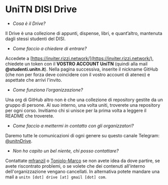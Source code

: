 # UniTN DISI Drive

- *Cosa è il Drive?*

Il Drive è una collezione di appunti, dispense, libri, e quant’altro, mantenuta dagli stessi studenti del DISI.

- *Come faccio a chiedere di entrare?*

Accedete a [https://inviter.rizzi.network/](https://inviter.rizzi.network/), chiedete un token con il **VOSTRO ACCOUNT UniTN** (quindi alla mail **@studenti.unitn.it**). Nella pagina successiva, inserite il nickname GitHub (che non per forza deve coincidere con il vostro account di ateneo) e aspettate che arrivi l'invito.

- *Come funziona l’organizzazione?*

Una org di GitHub altro non è che una collezione di repository gestite da un gruppo di persone. Al suo interno, una volta uniti, troverete una repository per ogni corso. Invitiamo chi si unisce per la prima volta a leggere il README che troverete.

- *Come faccio a mettermi in contatto con gli organizzatori?*

Daremo tutte le comunicazioni di ogni genere su questo canale Telegram: [@unitnDrive](https://t.me/unitndrive).

- *Non ho capito un bel niente, chi posso contattare?*

Contattate [mfranzil](https://github.com/mfranzil) o [Toniolo-Marco](https://github.com/Toniolo-Marco) se non avete idea da dove partire, se avete riscontrato problemi, o se volete che dei contenuti all'interno dell'organizzazione vengano cancellati. In alternativa potete mandare una mail a `unitn [dot] drive [at] gmail [dot] com`.


